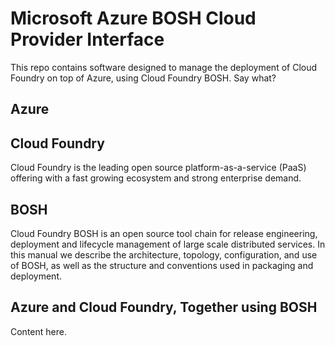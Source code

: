 # Microsoft Azure BOSH Cloud Provider Interface


This repo contains software designed to manage the deployment of Cloud Foundry on top of Azure, using Cloud Foundry BOSH. Say what?

## Azure



## Cloud Foundry

Cloud Foundry is the leading open source platform-as-a-service (PaaS) offering with a fast growing ecosystem and strong enterprise demand.

## BOSH

Cloud Foundry BOSH is an open source tool chain for release engineering, deployment and lifecycle management of large scale distributed services. In this manual we describe the architecture, topology, configuration, and use of BOSH, as well as the structure and conventions used in packaging and deployment.

## Azure and Cloud Foundry, Together using BOSH

Content here.
